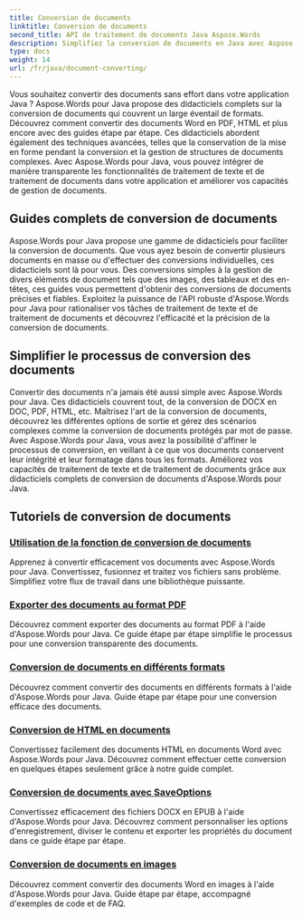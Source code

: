 ```yaml
---
title: Conversion de documents
linktitle: Conversion de documents
second_title: API de traitement de documents Java Aspose.Words
description: Simplifiez la conversion de documents en Java avec Aspose.Words ! Découvrez des guides complets sur le traitement de texte et le traitement de documents
type: docs
weight: 14
url: /fr/java/document-converting/
---
```


Vous souhaitez convertir des documents sans effort dans votre application Java ? Aspose.Words pour Java propose des didacticiels complets sur la conversion de documents qui couvrent un large éventail de formats. Découvrez comment convertir des documents Word en PDF, HTML et plus encore avec des guides étape par étape. Ces didacticiels abordent également des techniques avancées, telles que la conservation de la mise en forme pendant la conversion et la gestion de structures de documents complexes. Avec Aspose.Words pour Java, vous pouvez intégrer de manière transparente les fonctionnalités de traitement de texte et de traitement de documents dans votre application et améliorer vos capacités de gestion de documents.

## Guides complets de conversion de documents

Aspose.Words pour Java propose une gamme de didacticiels pour faciliter la conversion de documents. Que vous ayez besoin de convertir plusieurs documents en masse ou d'effectuer des conversions individuelles, ces didacticiels sont là pour vous. Des conversions simples à la gestion de divers éléments de document tels que des images, des tableaux et des en-têtes, ces guides vous permettent d'obtenir des conversions de documents précises et fiables. Exploitez la puissance de l'API robuste d'Aspose.Words pour Java pour rationaliser vos tâches de traitement de texte et de traitement de documents et découvrez l'efficacité et la précision de la conversion de documents.

## Simplifier le processus de conversion des documents

Convertir des documents n'a jamais été aussi simple avec Aspose.Words pour Java. Ces didacticiels couvrent tout, de la conversion de DOCX en DOC, PDF, HTML, etc. Maîtrisez l'art de la conversion de documents, découvrez les différentes options de sortie et gérez des scénarios complexes comme la conversion de documents protégés par mot de passe. Avec Aspose.Words pour Java, vous avez la possibilité d'affiner le processus de conversion, en veillant à ce que vos documents conservent leur intégrité et leur formatage dans tous les formats. Améliorez vos capacités de traitement de texte et de traitement de documents grâce aux didacticiels complets de conversion de documents d'Aspose.Words pour Java.

## Tutoriels de conversion de documents

### [Utilisation de la fonction de conversion de documents](./using-document-converting/)
Apprenez à convertir efficacement vos documents avec Aspose.Words pour Java. Convertissez, fusionnez et traitez vos fichiers sans problème. Simplifiez votre flux de travail dans une bibliothèque puissante.
### [Exporter des documents au format PDF](./exporting-documents-to-pdf/)
Découvrez comment exporter des documents au format PDF à l'aide d'Aspose.Words pour Java. Ce guide étape par étape simplifie le processus pour une conversion transparente des documents.
### [Conversion de documents en différents formats](./converting-documents-different-formats/)
Découvrez comment convertir des documents en différents formats à l'aide d'Aspose.Words pour Java. Guide étape par étape pour une conversion efficace des documents.
### [Conversion de HTML en documents](./converting-html-documents/)
Convertissez facilement des documents HTML en documents Word avec Aspose.Words pour Java. Découvrez comment effectuer cette conversion en quelques étapes seulement grâce à notre guide complet.
### [Conversion de documents avec SaveOptions](./document-conversion-saveoptions/)
Convertissez efficacement des fichiers DOCX en EPUB à l'aide d'Aspose.Words pour Java. Découvrez comment personnaliser les options d'enregistrement, diviser le contenu et exporter les propriétés du document dans ce guide étape par étape.
### [Conversion de documents en images](./converting-documents-images/)
Découvrez comment convertir des documents Word en images à l'aide d'Aspose.Words pour Java. Guide étape par étape, accompagné d'exemples de code et de FAQ.